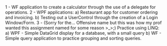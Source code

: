 1 - WF application to create a calculator through the use of a delegate for operations.
2 - WPF applications:
	a)	Restaurant app for customer ordering and invoicing.
	b)	Testing out a UserControl through the creation of a Login Window/Form.
3 - (Sorry for the... Offensive name but this was how my prof wanted this assignment named for some reason >_>;)
	Practice using LINQ:
	a) WPF - Simple DataGrid display for a database, with a small query
	b) WF - Simple query application to practice grouping and sorting queries.